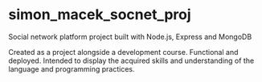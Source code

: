 # simon_macek_socnet_proj
Social network platform project built with Node.js, Express and MongoDB

Created as a project alongside a development course.
Functional and deployed.
Intended to display the acquired skills and understanding of the language and programming practices.
